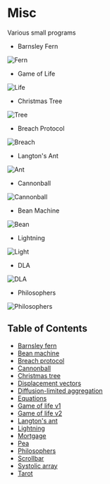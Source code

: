 # Misc

Various small programs

* Barnsley Fern

![Fern](https://i.imgur.com/xEhQxWb.png)

* Game of Life

![Life](https://i.imgur.com/MaaN8vt.png)

* Christmas Tree

![Tree](https://i.imgur.com/TR7bGia.png)

* Breach Protocol

![Breach](https://i.imgur.com/jHigPXH.png)

* Langton's Ant

![Ant](https://i.imgur.com/qxY8m2j.png)

* Cannonball

![Cannonball](https://i.imgur.com/ZyiJEfa.png)

* Bean Machine

![Bean](https://i.imgur.com/sBXk9PA.png)

* Lightning

![Light](https://i.imgur.com/gI39cRa.png)

* DLA

![DLA](https://i.imgur.com/JOhwYBf.png)

* Philosophers

![Philosophers](https://i.imgur.com/hzRguFS.png)

## Table of Contents

* [Barnsley fern](fern.rb)
* [Bean machine](bean.tcl)
* [Breach protocol](breach.tcl)
* [Cannonball](cannon.tcl)
* [Christmas tree](tree.rkt)
* [Displacement vectors](displacement.tcl)
* [Diffusion-limited aggregation](dla.tcl)
* [Equations](root.ndf)
* [Game of life v1](game.rb)
* [Game of life v2](life.ndf)
* [Langton's ant](langton.tcl)
* [Lightning](lightning.tcl)
* [Mortgage](money.ndf)
* [Pea](pea.tcl)
* [Philosophers](philosophers.tcl)
* [Scrollbar](marker.tcl)
* [Systolic array](systolic.tcl)
* [Tarot](tarot.exs)
